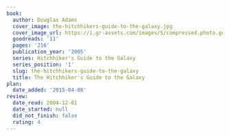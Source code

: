 ```yaml
---
book:
  author: Douglas Adams
  cover_image: the-hitchhikers-guide-to-the-galaxy.jpg
  cover_image_url: https://i.gr-assets.com/images/S/compressed.photo.goodreads.com/books/1531891848l/11._SY160_.jpg
  goodreads: '11'
  pages: '216'
  publication_year: '2005'
  series: Hitchhiker's Guide to the Galaxy
  series_position: '1'
  slug: the-hitchhikers-guide-to-the-galaxy
  title: The Hitchhiker's Guide to the Galaxy
plan:
  date_added: '2015-04-08'
review:
  date_read: 2004-12-01
  date_started: null
  did_not_finish: false
  rating: 4
---
```

